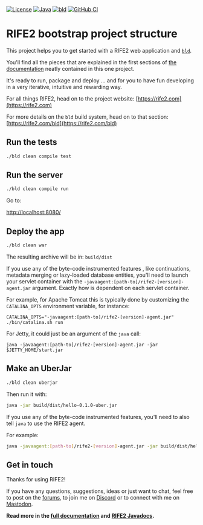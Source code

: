 [![License](https://img.shields.io/badge/license-Apache%20License%202.0-blue.svg)](https://opensource.org/licenses/Apache-2.0)
[![Java](https://img.shields.io/badge/java-17%2B-blue)](https://www.oracle.com/java/technologies/javase/jdk17-archive-downloads.html)
[![bld](https://img.shields.io/badge/2.2.0-FA9052?label=bld&labelColor=2392FF)](https://rife2.com/bld)
[![GitHub CI](https://github.com/rife2/rife2-bld-hello/actions/workflows/bld.yml/badge.svg)](https://github.com/rife2/rife2-bld-hello/actions/workflows/bld.yml)

# RIFE2 bootstrap project structure

This project helps you to get started with a RIFE2 web application and [`bld`](https://rife2.com/bld).

You'll find all the pieces that are explained in the first sections of
[the documentation](https://github.com/rife2/rife2/wiki) neatly contained
in this one project.

It's ready to run, package and deploy ... and for you to have fun developing
in a very iterative, intuitive and rewarding way.

For all things RIFE2, head on to the project website:
[https://rife2.com](https://rife2.com)

For more details on the `bld` build system, head on to that section:
[https://rife2.com/bld](https://rife2.com/bld)

## Run the tests

```bash
./bld clean compile test
```

## Run the server

```bash
./bld clean compile run
```

Go to:

[http://localhost:8080/](http://localhost:8080/)

## Deploy the app

```bash
./bld clean war
```

The resulting archive will be in:
`build/dist`

If you use any of the byte-code instrumented features , like continuations,
metadata merging or lazy-loaded database entities, you'll need to launch your
servlet container with the `-javaagent:[path-to]/rife2-[version]-agent.jar`
argument. Exactly how is dependent on each servlet container.

For example, for Apache Tomcat this is typically done by customizing the
`CATALINA_OPTS` environment variable, for instance:

```shell
CATALINA_OPTS="-javaagent:[path-to]/rife2-[version]-agent.jar" ./bin/catalina.sh run
```

For Jetty, it could just be an argument of the `java` call:

```shell
java -javaagent:[path-to]/rife2-[version]-agent.jar -jar $JETTY_HOME/start.jar
```

## Make an UberJar

```bash
./bld clean uberjar
```

Then run it with:

```bash
java -jar build/dist/hello-0.1.0-uber.jar
```

If you use any of the byte-code instrumented features, you'll need to also tell
`java` to use the RIFE2 agent.

For example:

```bash
java -javaagent:[path-to]/rife2-[version]-agent.jar -jar build/dist/hello-0.1.0-uber.jar
```

## Get in touch

Thanks for using RIFE2!

If you have any questions, suggestions, ideas or just want to chat, feel free
to post on the [forums](https://forum.uwyn.com), to join
me on [Discord](https://discord.gg/DZRYPtkb6J) or to connect with me on
[Mastodon](https://uwyn.net/@gbevin).


**Read more in the [full documentation](https://github.com/rife2/rife2/wiki)
and  [RIFE2 Javadocs](https://rife2.github.io/rife2/).**
